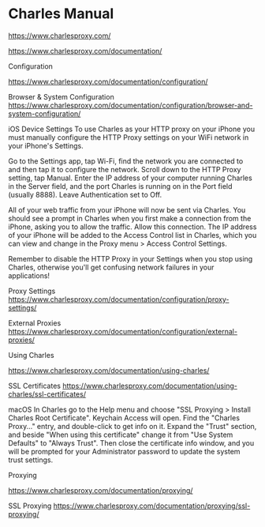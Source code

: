 # Charles Manual

https://www.charlesproxy.com/

https://www.charlesproxy.com/documentation/

Configuration

https://www.charlesproxy.com/documentation/configuration/

Browser & System Configuration
https://www.charlesproxy.com/documentation/configuration/browser-and-system-configuration/

iOS Device Settings
To use Charles as your HTTP proxy on your iPhone you must manually configure the HTTP Proxy settings on your WiFi network in your iPhone's Settings.

Go to the Settings app, tap Wi-Fi, find the network you are connected to and then tap it to configure the network. Scroll down to the HTTP Proxy setting, tap Manual. Enter the IP address of your computer running Charles in the Server field, and the port Charles is running on in the Port field (usually 8888). Leave Authentication set to Off.

All of your web traffic from your iPhone will now be sent via Charles. You should see a prompt in Charles when you first make a connection from the iPhone, asking you to allow the traffic. Allow this connection. The IP address of your iPhone will be added to the Access Control list in Charles, which you can view and change in the Proxy menu > Access Control Settings.

Remember to disable the HTTP Proxy in your Settings when you stop using Charles, otherwise you'll get confusing network failures in your applications!

Proxy Settings
https://www.charlesproxy.com/documentation/configuration/proxy-settings/

External Proxies
https://www.charlesproxy.com/documentation/configuration/external-proxies/

Using Charles

https://www.charlesproxy.com/documentation/using-charles/

SSL Certificates
https://www.charlesproxy.com/documentation/using-charles/ssl-certificates/

macOS
In Charles go to the Help menu and choose "SSL Proxying > Install Charles Root Certificate". Keychain Access will open. Find the "Charles Proxy..." entry, and double-click to get info on it. Expand the "Trust" section, and beside "When using this certificate" change it from "Use System Defaults" to "Always Trust". Then close the certificate info window, and you will be prompted for your Administrator password to update the system trust settings.


Proxying

https://www.charlesproxy.com/documentation/proxying/

SSL Proxying
https://www.charlesproxy.com/documentation/proxying/ssl-proxying/

